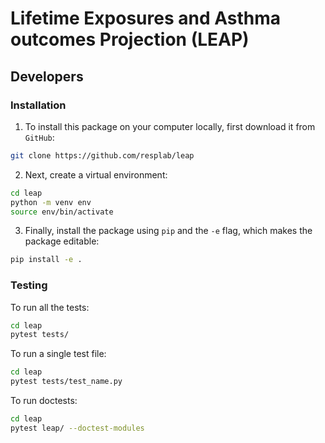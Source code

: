 # Lifetime Exposures and Asthma outcomes Projection (LEAP)

## Developers

### Installation

1. To install this package on your computer locally, first download it from `GitHub`:

```sh
git clone https://github.com/resplab/leap
```

2. Next, create a virtual environment:

```sh
cd leap
python -m venv env
source env/bin/activate
```

3. Finally, install the package using `pip` and the `-e` flag, which makes the package editable:

```sh
pip install -e .
```

### Testing

To run all the tests:

```sh
cd leap
pytest tests/
```

To run a single test file:

```sh
cd leap
pytest tests/test_name.py
```

To run doctests:

```sh
cd leap
pytest leap/ --doctest-modules
```


